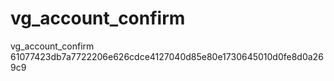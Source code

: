# vg_account_confirm
vg_account_confirm
61077423db7a7722206e626cdce4127040d85e80e1730645010d0fe8d0a269c9
